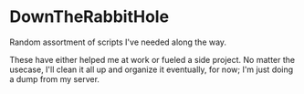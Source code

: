 # DownTheRabbitHole
Random assortment of scripts I've needed along the way. 

These have either helped me at work or fueled a side project. No matter the usecase, I'll clean it all up and organize it eventually, for now; I'm just doing a dump from my server. 

